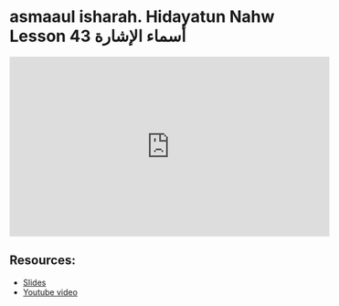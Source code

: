 #  asmaaul isharah. Hidayatun Nahw Lesson 43 أسماء الإشارة
                
<iframe width="560" height="315" src="https://www.youtube-nocookie.com/embed/GfwMV32gqZE?start=0" frameborder="0" allow="accelerometer; autoplay; encrypted-media; gyroscope; picture-in-picture" allowfullscreen="allowfullscreen">
</iframe><BR>

## Resources:
- [Slides](https://github.com/arshare/resources_balagha_pdfs)
- [Youtube video](https://www.youtube.com/watch?v=GfwMV32gqZE&list=PLzn0qdi6JpdtdAyaM2yvvY1Yk9i4EpLHD&index=104)

